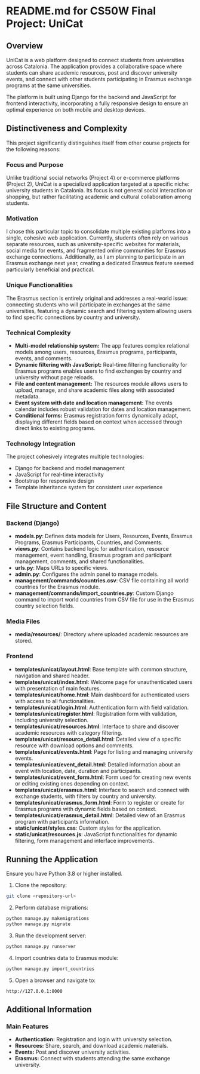 # README.md for CS50W Final Project: UniCat

## Overview

UniCat is a web platform designed to connect students from universities across Catalonia. The application provides a collaborative space where students can share academic resources, post and discover university events, and connect with other students participating in Erasmus exchange programs at the same universities.

The platform is built using Django for the backend and JavaScript for frontend interactivity, incorporating a fully responsive design to ensure an optimal experience on both mobile and desktop devices.

## Distinctiveness and Complexity

This project significantly distinguishes itself from other course projects for the following reasons:

### Focus and Purpose

Unlike traditional social networks (Project 4) or e-commerce platforms (Project 2), UniCat is a specialized application targeted at a specific niche: university students in Catalonia. Its focus is not general social interaction or shopping, but rather facilitating academic and cultural collaboration among students.

### Motivation

I chose this particular topic to consolidate multiple existing platforms into a single, cohesive web application. Currently, students often rely on various separate resources, such as university-specific websites for materials, social media for events, and fragmented online communities for Erasmus exchange connections. Additionally, as I am planning to participate in an Erasmus exchange next year, creating a dedicated Erasmus feature seemed particularly beneficial and practical.

### Unique Functionalities

The Erasmus section is entirely original and addresses a real-world issue: connecting students who will participate in exchanges at the same universities, featuring a dynamic search and filtering system allowing users to find specific connections by country and university.

### Technical Complexity

* **Multi-model relationship system:** The app features complex relational models among users, resources, Erasmus programs, participants, events, and comments.
* **Dynamic filtering with JavaScript:** Real-time filtering functionality for Erasmus programs enables users to find exchanges by country and university without page reloads.
* **File and content management:** The resources module allows users to upload, manage, and share academic files along with associated metadata.
* **Event system with date and location management:** The events calendar includes robust validation for dates and location management.
* **Conditional forms:** Erasmus registration forms dynamically adapt, displaying different fields based on context when accessed through direct links to existing programs.

### Technology Integration

The project cohesively integrates multiple technologies:

* Django for backend and model management
* JavaScript for real-time interactivity
* Bootstrap for responsive design
* Template inheritance system for consistent user experience

## File Structure and Content

### Backend (Django)

* **models.py**: Defines data models for Users, Resources, Events, Erasmus Programs, Erasmus Participants, Countries, and Comments.
* **views.py**: Contains backend logic for authentication, resource management, event handling, Erasmus program and participant management, comments, and shared functionalities.
* **urls.py**: Maps URLs to specific views.
* **admin.py**: Configures the admin panel to manage models.
* **management/commands/countries.csv**: CSV file containing all world countries for the Erasmus module.
* **management/commands/import_countries.py**: Custom Django command to import world countries from CSV file for use in the Erasmus country selection fields.

### Media Files

* **media/resources/**: Directory where uploaded academic resources are stored.   

### Frontend

* **templates/unicat/layout.html**: Base template with common structure, navigation and shared header.
* **templates/unicat/index.html**: Welcome page for unauthenticated users with presentation of main features.
* **templates/unicat/home.html**: Main dashboard for authenticated users with access to all functionalities.
* **templates/unicat/login.html**: Authentication form with field validation.
* **templates/unicat/register.html**: Registration form with validation, including university selection.
* **templates/unicat/resources.html**: Interface to share and discover academic resources with category filtering.
* **templates/unicat/resource_detail.html**: Detailed view of a specific resource with download options and comments.
* **templates/unicat/events.html**: Page for listing and managing university events.
* **templates/unicat/event_detail.html**: Detailed information about an event with location, date, duration and participants.
* **templates/unicat/event_form.html**: Form used for creating new events or editing existing ones depending on context.
* **templates/unicat/erasmus.html**: Interface to search and connect with exchange students, with filters by country and university.
* **templates/unicat/erasmus_form.html**: Form to register or create for Erasmus programs with dynamic fields based on context.
* **templates/unicat/erasmus_detail.html**: Detailed view of an Erasmus program with participants information.
* **static/unicat/styles.css**: Custom styles for the application.
* **static/unicat/resources.js**: JavaScript functionalities for dynamic filtering, form management and interface improvements.

## Running the Application

Ensure you have Python 3.8 or higher installed.

1. Clone the repository:

```bash
git clone <repository-url>
```

2. Perform database migrations:

```bash
python manage.py makemigrations
python manage.py migrate
```

3. Run the development server:

```bash
python manage.py runserver
```
4. Import countries data to Erasmus module:

```bash
python manage.py import_countries
```

5. Open a browser and navigate to:

```
http://127.0.0.1:8000
```

## Additional Information

### Main Features

* **Authentication:** Registration and login with university selection.
* **Resources:** Share, search, and download academic materials.
* **Events:** Post and discover university activities.
* **Erasmus:** Connect with students attending the same exchange university.
